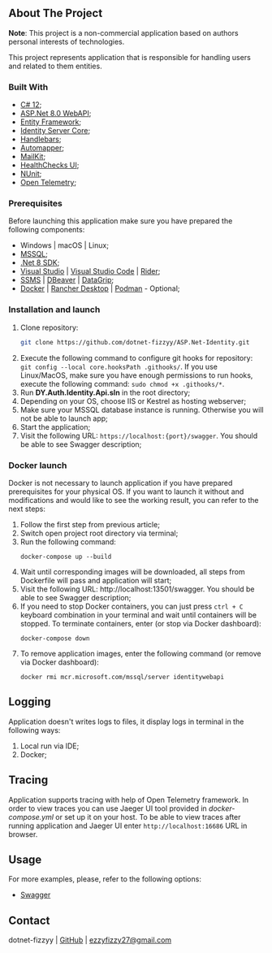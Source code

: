 ## About The Project

**Note**: This project is a non-commercial application based on authors personal interests of technologies.

This project represents application that is responsible for handling users and related to them entities.

### Built With

* [C# 12](https://docs.microsoft.com/en-us/dotnet/csharp/whats-new/csharp-12);
* [ASP.Net 8.0 WebAPI](https://docs.microsoft.com/en-us/aspnet/core/release-notes/aspnetcore-8.0?view=aspnetcore-8.0);
* [Entity Framework](https://entityframeworkcore.com);
* [Identity Server Core](https://learn.microsoft.com/en-us/aspnet/core/security/authentication/identity?view=aspnetcore-8.0);
* [Handlebars](https://handlebarsjs.com/);
* [Automapper](https://automapper.org/);
* [MailKit](https://github.com/jstedfast/MailKit);
* [HealthChecks UI](https://docs.microsoft.com/en-us/dotnet/architecture/microservices/implement-resilient-applications/monitor-app-health);
* [NUnit](https://nunit.org/);
* [Open Telemetry](https://opentelemetry.io/);

### Prerequisites

Before launching this application make sure you have prepared the following components:

* Windows | macOS | Linux;
* [MSSQL](https://www.microsoft.com/en-us/sql-server/sql-server-2019?rtc=1);
* [.Net 8 SDK](https://dotnet.microsoft.com/en-us/download/dotnet/8.0);
* [Visual Studio](https://visualstudio.microsoft.com/) | [Visual Studio Code](https://code.visualstudio.com/) | [Rider](https://www.jetbrains.com/rider/);
* [SSMS](https://docs.microsoft.com/en-us/sql/ssms/download-sql-server-management-studio-ssms?view=sql-server-ver15) | [DBeaver](https://dbeaver.io/) | [DataGrip](https://www.jetbrains.com/datagrip/);
* [Docker](https://www.docker.com) | [Rancher Desktop](https://rancherdesktop.io/) | [Podman](https://podman.io/) - Optional;

### Installation and launch

1. Clone repository:
   ```sh
   git clone https://github.com/dotnet-fizzyy/ASP.Net-Identity.git
   ```
2. Execute the following command to configure git hooks for repository: `git config --local core.hooksPath .githooks/`. If you use Linux/MacOS, make sure you have enough permissions to run hooks, execute the following command: `sudo chmod +x .githooks/*`.
3. Run **DY.Auth.Identity.Api.sln** in the root directory;
4. Depending on your OS, choose IIS or Kestrel as hosting webserver;
5. Make sure your MSSQL database instance is running. Otherwise you will not be able to launch app;
6. Start the application;
7. Visit the following URL: `https://localhost:{port}/swagger`. You should be able to see Swagger description;

### Docker launch

Docker is not necessary to launch application if you have prepared prerequisites for your physical OS. If you want to launch it without and modifications and would like to see the working result, you can refer to the next steps:

1. Follow the first step from previous article;
2. Switch open project root directory via terminal;
3. Run the following command:
    ```
    docker-compose up --build
    ```
4. Wait until corresponding images will be downloaded, all steps from Dockerfile will pass and application will start;
5. Visit the following URL: http://localhost:13501/swagger. You should be able to see Swagger description;
6. If you need to stop Docker containers, you can just press `ctrl + C` keyboard combination in your terminal and wait until containers will be stopped. To terminate containers, enter (or stop via Docker dashboard):
    ```
    docker-compose down
    ```
7. To remove application images, enter the following command (or remove via Docker dashboard):
    ```
    docker rmi mcr.microsoft.com/mssql/server identitywebapi
    ```

## Logging
Application doesn't writes logs to files, it display logs in terminal in the following ways:
1. Local run via IDE;
2. Docker;

## Tracing
Application supports tracing with help of Open Telemetry framework. In order to view traces you can use Jaeger UI tool provided in _docker-compose.yml_ or set up it on your host. To be able to view traces after running application and Jaeger UI enter `http://localhost:16686` URL in browser.

## Usage

For more examples, please, refer to the following options:
* [Swagger](https://swagger.io/)

## Contact

dotnet-fizzyy | [GitHub](https://github.com/dotnet-fizzyy) | ezzyfizzy27@gmail.com
